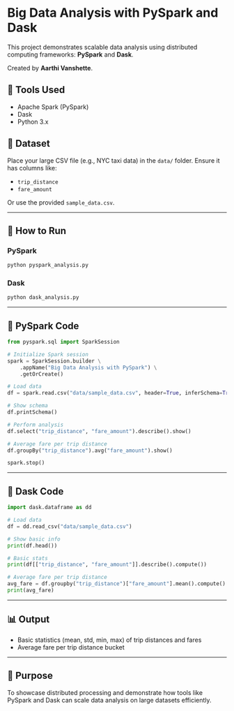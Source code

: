 # Big Data Analysis with PySpark and Dask

This project demonstrates scalable data analysis using distributed computing frameworks: **PySpark** and **Dask**.

Created by **Aarthi Vanshette**.

## 🔧 Tools Used
- Apache Spark (PySpark)
- Dask
- Python 3.x

## 📁 Dataset
Place your large CSV file (e.g., NYC taxi data) in the `data/` folder. Ensure it has columns like:
- `trip_distance`
- `fare_amount`

Or use the provided `sample_data.csv`.

---

## 🚀 How to Run

### PySpark
```bash
python pyspark_analysis.py
```

### Dask
```bash
python dask_analysis.py
```

---

## 📜 PySpark Code

```python
from pyspark.sql import SparkSession

# Initialize Spark session
spark = SparkSession.builder \
    .appName("Big Data Analysis with PySpark") \
    .getOrCreate()

# Load data
df = spark.read.csv("data/sample_data.csv", header=True, inferSchema=True)

# Show schema
df.printSchema()

# Perform analysis
df.select("trip_distance", "fare_amount").describe().show()

# Average fare per trip distance
df.groupBy("trip_distance").avg("fare_amount").show()

spark.stop()

```

---

## 📜 Dask Code

```python
import dask.dataframe as dd

# Load data
df = dd.read_csv("data/sample_data.csv")

# Show basic info
print(df.head())

# Basic stats
print(df[["trip_distance", "fare_amount"]].describe().compute())

# Average fare per trip distance
avg_fare = df.groupby("trip_distance")["fare_amount"].mean().compute()
print(avg_fare)

```

---

## 📊 Output
- Basic statistics (mean, std, min, max) of trip distances and fares
- Average fare per trip distance bucket

---

## 🧠 Purpose
To showcase distributed processing and demonstrate how tools like PySpark and Dask can scale data analysis on large datasets efficiently.
